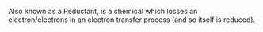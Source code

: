 Also known as a Reductant, is a chemical which losses an electron/electrons in an electron transfer process (and so itself is reduced).